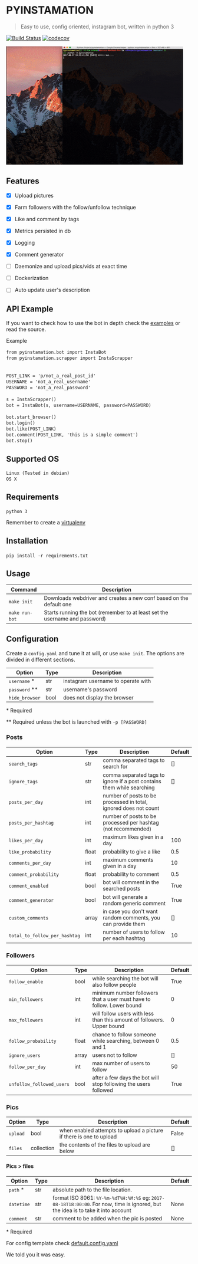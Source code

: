 # PYINSTAMATION

> Easy to use, config oriented, instagram bot, written in python 3

[![Build Status](https://travis-ci.org/discov-r/pyinstamation.svg?branch=master)](https://travis-ci.org/discov-r/pyinstamation)
[![codecov](https://codecov.io/gh/discov-r/pyinstamation/branch/master/graph/badge.svg)](https://codecov.io/gh/discov-r/pyinstamation)


![](./docs/demo.gif)

## Features

- [x] Upload pictures
- [x] Farm followers with the follow/unfollow technique
- [x] Like and comment by tags
- [x] Metrics persisted in db
- [x] Logging
- [x] Comment generator
- [ ] Daemonize and upload pics/vids at exact time
- [ ] Dockerization
- [ ] Auto update user's description


## API Example

If you want to check how to use the bot in depth check the [examples](./examples) or read the
source.

Example
```
from pyinstamation.bot import InstaBot
from pyinstamation.scrapper import InstaScrapper


POST_LINK = 'p/not_a_real_post_id'
USERNAME = 'not_a_real_username'
PASSWORD = 'not_a_real_password'

s = InstaScrapper()
bot = InstaBot(s, username=USERNAME, password=PASSWORD)

bot.start_browser()
bot.login()
bot.like(POST_LINK)
bot.comment(POST_LINK, 'this is a simple comment')
bot.stop()

```


## Supported OS

```
Linux (Tested in debian)
OS X
```


## Requirements

```
python 3
```

Remember to create a [virtualenv](https://virtualenv.pypa.io/en/stable/installation/)


## Installation

`pip install -r requirements.txt`


## Usage

| Command | Description |
| --- | --- |
| `make init` | Downloads webdriver and creates a new conf based on the default one |
| `make run-bot` | Starts running the bot (remember to at least set the username and password) |


## Configuration

Create a `config.yaml` and tune it at will, or use `make init`.
The options are divided in different sections.

| Option | Type | Description |
| --- | --- | --- |
| `username` * | str | instagram username to operate with |
| `password` ** | str | username's password |
| `hide_browser` | bool | does not display the browser |

\*  Required

** Required unless the bot is launched with `-p [PASSWORD]`


### Posts

| Option | Type | Description | Default |
| --- | --- | --- | --- |
| `search_tags` | str | comma separated tags to search for | [] |
| `ignore_tags` | str | comma separated tags to ignore if a post contains them while searching | [] |
| `posts_per_day` | int | number of posts to be processed in total, ignored does not count |
| `posts_per_hashtag` | int | number of posts to be processed per hashtag (not recommended) |
| `likes_per_day` | int | maximum likes given in a day | 100 |
| `like_probability` | float | probability to give a like | 0.5 |
| `comments_per_day` | int | maximum comments given in a day | 10 |
| `comment_probability` | float| probability to comment | 0.5 |
| `comment_enabled` | bool| bot will comment in the searched posts | True |
| `comment_generator` | bool | bot will generate a random generic comment | True |
| `custom_comments` | array | in case you don't want random comments, you can provide them | [] |
| `total_to_follow_per_hashtag` | int | number of users to follow per each hashtag | 10 |

### Followers

| Option | Type | Description | Default |
| --- | --- | --- | --- |
| `follow_enable` | bool | while searching the bot will also follow people | True |
| `min_followers` | int | minimum number followers that a user must have to follow. Lower bound | 0 |
| `max_followers` | int | will follow users with less than this amount of followers. Upper bound | 0 |
| `follow_probability` | float | chance to follow someone while searching, between 0 and 1 | 0.5 |
| `ignore_users` | array | users not to follow | [] |
| `follow_per_day` | int | max number of users to follow | 50 |
| `unfollow_followed_users` | bool | after a few days the bot will stop following the users followed | True |

### Pics

| Option | Type | Description | Default |
| --- | --- | --- | --- |
| `upload` | bool | when enabled attempts to upload a picture if there is one to upload | False |
| `files` | collection | the contents of the files to upload are below | [] |

#### Pics > files

| Option | Type | Description | Default |
| --- | --- | --- | --- |
| `path` * | str | absolute path to the file location. |
| `datetime` | str | format ISO 8061: `%Y-%m-%dT%H:%M:%S` eg: `2017-08-18T18:00:00`. For now, time is ignored, but the idea is to take it into account | None |
| `comment` | str | comment to be added when the pic is posted  | None |

\*  Required

For config template check [default.config.yaml](./default.config.yaml)


We told you it was easy.
